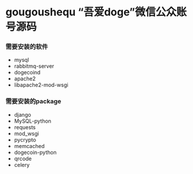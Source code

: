 # gougoushequ “吾爱doge”微信公众账号源码


### 需要安装的软件
*   mysql
*   rabbitmq-server
*   dogecoind
*   apache2
*   libapache2-mod-wsgi

### 需要安装的package
*   django
*   MySQL-python
*   requests
*   mod_wsgi
*   pycrypto 
*   memcached
*   dogecoin-python
*   qrcode
*   celery
